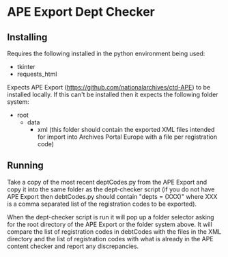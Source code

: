 # APE Export Dept Checker
 
## Installing
Requires the following installed in the python environment being used:
* tkinter
* requests_html

Expects APE Export (https://github.com/nationalarchives/ctd-APE) to be installed locally. If this can't be installed then it expects the following folder system:

* root
    * data
        * xml (this folder should contain the exported XML files intended for import into Archives Portal Europe with a file per registration code)
    


## Running
Take a copy of the most recent deptCodes.py from the APE Export and copy it into the same folder as the dept-checker script (if you do not have APE Export then debtCodes.py should contain "depts = (XXX)" where XXX is a comma separated list of the registration codes to be exported). 

When the dept-checker script is run it will pop up a folder selector asking for the root directory of the APE Export or the folder system above. It will compare the list of registration codes in debtCodes with the files in the XML directory and the list of registration codes with what is already in the APE content checker and report any discrepancies.
